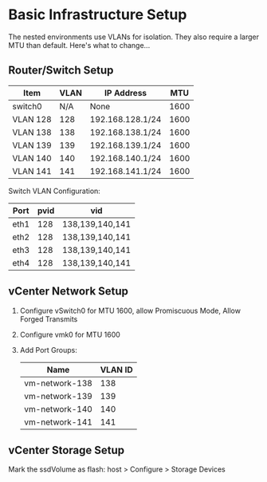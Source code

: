 # Basic Infrastructure Setup

The nested environments use VLANs for isolation. They also require a larger MTU than default. Here's what to change...

## Router/Switch Setup

| Item     | VLAN | IP Address       | MTU  |
|----------|------|------------------|------|
| switch0  | N/A  | None             | 1600 |
| VLAN 128 | 128  | 192.168.128.1/24 | 1600 |
| VLAN 138 | 138  | 192.168.138.1/24 | 1600 |
| VLAN 139 | 139  | 192.168.139.1/24 | 1600 |
| VLAN 140 | 140  | 192.168.140.1/24 | 1600 |
| VLAN 141 | 141  | 192.168.141.1/24 | 1600 |

Switch VLAN Configuration:

| Port | pvid | vid             |
|------|------|-----------------|
| eth1 | 128  | 138,139,140,141 |
| eth2 | 128  | 138,139,140,141 |
| eth3 | 128  | 138,139,140,141 |
| eth4 | 128  | 138,139,140,141 |

## vCenter Network Setup

1. Configure vSwitch0 for MTU 1600, allow Promiscuous Mode, Allow Forged Transmits
2. Configure vmk0 for MTU 1600
3. Add Port Groups:

   | Name           | VLAN ID |
   |----------------|---------|
   | vm-network-138 | 138     |
   | vm-network-139 | 139     |
   | vm-network-140 | 140     |
   | vm-network-141 | 141     |

## vCenter Storage Setup

Mark the ssdVolume as flash: host > Configure > Storage Devices
